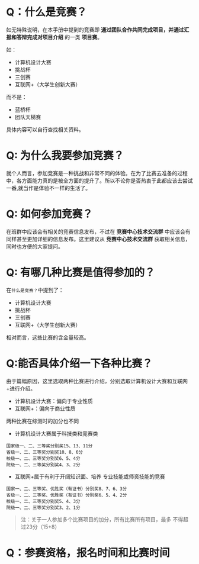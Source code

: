 # Q：什么是竞赛？
如无特殊说明，在本手册中提到的竞赛即 __通过团队合作共同完成项目，并通过汇报和答辩完成对项目介绍__ 的一类 __项目赛__。

如：
- 计算机设计大赛
- 挑战杯
- 三创赛
- 互联网+（大学生创新大赛）

而不是：
- 蓝桥杯
- 团队天梯赛

具体内容可以自行查找相关资料。

# Q: 为什么我要参加竞赛？
就个人而言，参加竞赛是一种挑战和非常不同的体验。在为了比赛去准备的过程中，各方面能力真的是被全方面的提升了。所以不论你是否热衷于此都应该去尝试一番,就当作是体验不一样的生活了。

# Q: 如何参加竞赛？
在班群中应该会有相关的竞赛信息发布，不过在 __竞赛中心技术交流群__ 中应该会有同样甚至更加详细的信息发布。这里建议从 __竞赛中心技术交流群__ 获取相关信息，同时也方便的大家提问。

# Q: 有哪几种比赛是值得参加的？
在`什么是竞赛？`中提到了：

- 计算机设计大赛
- 挑战杯
- 三创赛
- 互联网+（大学生创新大赛）

相对而言，这些比赛的含金量较高。

# Q:能否具体介绍一下各种比赛？
由于篇幅原因，这里选取两种比赛进行介绍，分别选取计算机设计大赛和互联网+进行介绍。

- 计算机设计大赛：偏向于专业性质
- 互联网+：偏向于商业性质

两种比赛在综测时的加分也不同

- 计算机设计大赛属于科技类和竞赛类
```
国家级一、二、三等奖分别奖15、13、11分
省级一、二、三等奖分别奖10、8、6分
校级一、二、三等奖分别奖6、5、4分
院级一、二、三等奖分别奖4、3、2分
```
- 互联网+属于有利于开阔知识面、培养
专业技能或师资技能的竞赛
```
国家一、二、三等奖、优胜奖（有证书）分别奖8、7、6、3分
省级一、二、三等奖、优胜奖（有证书）分别奖6、5、4、2分
校级一、二、三等奖分别奖5、4、3分
院级一、二、三等奖分别奖3、2、1分
```
> 注：关于一人参加多个比赛项目的加分，所有比赛所有项目，最多
不得超过23分（15+8）

# Q：参赛资格，报名时间和比赛时间
